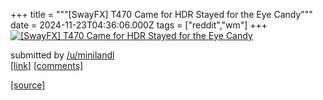 +++
title = """[SwayFX] T470 Came for HDR Stayed for the Eye Candy"""
date = 2024-11-23T04:36:06.000Z
tags = ["reddit","wm"]
+++
[![[SwayFX] T470 Came for HDR Stayed for the Eye Candy](https://b.thumbs.redditmedia.com/Z03jqcJ7GIu_RnNd9oirrXaefYzQmthlXHm2Vp2i8Os.jpg "[SwayFX] T470 Came for HDR Stayed for the Eye Candy")](https://www.reddit.com/r/unixporn/comments/1gxriwu/swayfx_t470_came_for_hdr_stayed_for_the_eye_candy/)

submitted by [/u/minilandl](https://www.reddit.com/user/minilandl)  
[\[link\]](https://www.reddit.com/gallery/1gxriwu) [\[comments\]](https://www.reddit.com/r/unixporn/comments/1gxriwu/swayfx_t470_came_for_hdr_stayed_for_the_eye_candy/)

[[source]](https://www.reddit.com/r/unixporn/comments/1gxriwu/swayfx_t470_came_for_hdr_stayed_for_the_eye_candy/)
